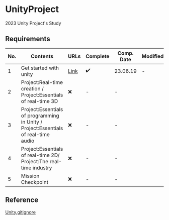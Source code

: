# UnityProject


 2023 Unity Project's Study


## Requirements


|No. |Contents |URLs |Complete | Comp. Date | Modified |
|---|---|---|---|---|---|
| 1 | Get started with unity | [Link](https://seonghun120614.tistory.com/153) | ✔️ | 23.06.19 | - |
| 2 | Project:Real-time creation / Project:Essentials of real-time 3D | ❌ | - | - |
| 3 | Project:Essentials of programming in Unity / Project:Essentials of real-time audio | ❌ | - | - |
| 4 | Project:Essentials of real-time 2D/ Project:The real-time industry | ❌ | - | - |
| 5 | Mission Checkpoint | ❌ | - | - |


## Reference


[Unity.gitignore](https://github.com/github/gitignore/blob/main/Unity.gitignore)

